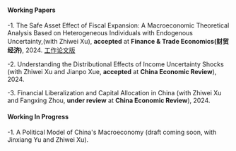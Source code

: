 #### Working Papers

-1. The Safe Asset Effect of Fiscal Expansion: A Macroeconomic Theoretical Analysis Based on Heterogeneous Individuals with Endogenous Uncertainty,(with Zhiwei Xu), <strong>accepted</strong> at <strong>Finance & Trade Economics(财贸经济)</strong>, 2024. [工作论文版](https://view.officeapps.live.com/op/view.aspx?src=https%3A%2F%2Fraw.githubusercontent.com%2Fzheweizhang11%2Fzheweizhang11.github.io%2Frefs%2Fheads%2Fmain%2F%25E3%2580%258A%25E8%25B4%25A2%25E6%2594%25BF%25E6%2589%25A9%25E5%25BC%25A0%25E7%259A%2584%25E5%25AE%2589%25E5%2585%25A8%25E8%25B5%2584%25E4%25BA%25A7%25E6%2595%2588%25E5%25BA%2594--%25E5%259F%25BA%25E4%25BA%258E%25E5%2586%2585%25E7%2594%259F%25E4%25B8%258D%25E7%25A1%25AE%25E5%25AE%259A%25E6%2580%25A7%25E7%259A%2584%25E5%25BC%2582%25E8%25B4%25A8%25E6%2580%25A7%25E4%25B8%25AA%25E4%25BD%2593%25E5%25AE%258F%25E8%25A7%2582%25E7%2590%2586%25E8%25AE%25BA%25E5%2588%2586%25E6%259E%2590%25E3%2580%258B_%25E5%25B7%25A5%25E4%25BD%259C%25E8%25AE%25BA%25E6%2596%2587%25E7%2589%2588.docx&wdOrigin=BROWSELINK)

-2. Understanding the Distributional Effects of Income Uncertainty Shocks (with Zhiwei Xu and Jianpo Xue, <strong>accepted</strong> at <strong>China Economic Review</strong>), 2024.

-3. Financial Liberalization and Capital Allocation in China (with Zhiwei Xu and Fangxing Zhou, <strong>under review</strong> at <strong>China Economic Review</strong>), 2024.

#### Working In Progress

-1. A Political Model of China's Macroeconomy (draft coming soon, with Jinxiang Yu and Zhiwei Xu).



